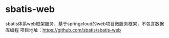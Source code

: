 # sbatis-web
sbatis体系web框架服务，基于springcloud的web项目微服务框架，不包含数据库编程
项目地址：https://github.com/sbatis/sbatis-web

